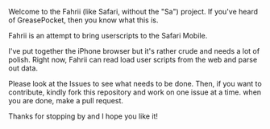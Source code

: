 Welcome to the Fahrii (like Safari, without the "Sa") project. If you've heard of GreasePocket, then you know what this is.

Fahrii is an attempt to bring userscripts to the Safari Mobile. 

I've put together the iPhone browser but it's rather crude and needs a lot of polish. Right now, 
Fahrii can read load user scripts from the web and parse out data.

Please look at the Issues to see what needs to be done. Then, if you want to contribute, kindly fork 
this repository and work on one issue at a time. when you are done, make a pull request. 

Thanks for stopping by and I hope you like it!



